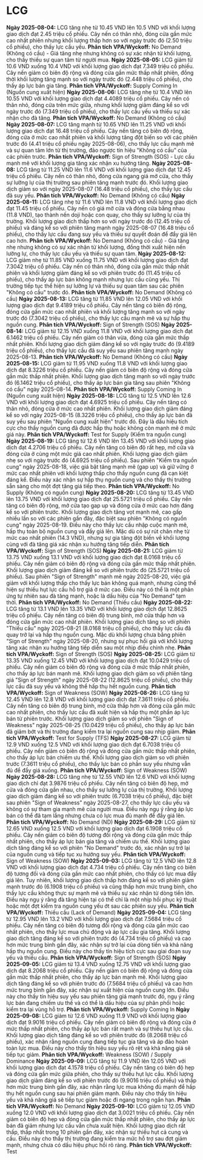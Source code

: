 # LCG

**Ngày 2025-08-04:** LCG tăng nhẹ từ 10.45 VND lên 10.5 VND với khối lượng giao dịch đạt 2.45 triệu cổ phiếu. Cây nến có thân nhỏ, đóng cửa gần mức cao nhất phiên nhưng khối lượng thấp hơn so với ngày trước đó (2.50 triệu cổ phiếu), cho thấy lực cầu yếu. **Phân tích VPA/Wyckoff:** No Demand (Không có cầu) - Giá tăng nhẹ nhưng không có sự xác nhận từ khối lượng, cho thấy thiếu sự quan tâm từ người mua.
**Ngày 2025-08-05:** LCG giảm từ 10.6 VND xuống 10.4 VND với khối lượng giao dịch đạt 7.349 triệu cổ phiếu. Cây nến giảm có biên độ rộng và đóng cửa gần mức thấp nhất phiên, đồng thời khối lượng tăng mạnh so với ngày trước đó (2.448 triệu cổ phiếu), cho thấy áp lực bán gia tăng. **Phân tích VPA/Wyckoff:** Supply Coming In (Nguồn cung xuất hiện)
**Ngày 2025-08-06:** LCG tăng nhẹ từ 10.4 VND lên 10.55 VND với khối lượng giao dịch đạt 4.4089 triệu cổ phiếu. Cây nến có thân nhỏ, đóng cửa trên mức giữa, nhưng khối lượng giảm đáng kể so với ngày trước đó (7.349 triệu cổ phiếu), cho thấy lực cầu yếu và thiếu sự xác nhận cho đà tăng. **Phân tích VPA/Wyckoff:** No Demand (Không có cầu)
**Ngày 2025-08-07:** LCG tăng mạnh từ 10.65 VND lên 11.25 VND với khối lượng giao dịch đạt 16.48 triệu cổ phiếu. Cây nến tăng có biên độ rộng, đóng cửa ở mức cao nhất phiên và khối lượng tăng đột biến so với các phiên trước đó (4.41 triệu cổ phiếu ngày 2025-08-06), cho thấy lực cầu mạnh mẽ và sự quan tâm lớn từ thị trường, đảo ngược tín hiệu "Không có cầu" của các phiên trước. **Phân tích VPA/Wyckoff:** Sign of Strength (SOS) - Lực cầu mạnh mẽ với khối lượng gia tăng xác nhận xu hướng tăng.
**Ngày 2025-08-08:** LCG tăng từ 11.25 VND lên 11.6 VND với khối lượng giao dịch đạt 12.45 triệu cổ phiếu. Cây nến có thân nhỏ, đóng cửa ngang giá mở cửa, cho thấy sự lưỡng lự của thị trường sau phiên tăng mạnh trước đó. Khối lượng giao dịch giảm so với ngày 2025-08-07 (16.48 triệu cổ phiếu), cho thấy lực cầu đã suy yếu. **Phân tích VPA/Wyckoff:** No Demand (Không có cầu)
**Ngày 2025-08-11:** LCG tăng nhẹ từ 11.6 VND lên 11.8 VND với khối lượng giao dịch đạt 11.45 triệu cổ phiếu. Cây nến có giá mở cửa và đóng cửa bằng nhau (11.8 VND), tạo thành nến doji hoặc con quay, cho thấy sự lưỡng lự của thị trường. Khối lượng giao dịch thấp hơn so với ngày trước đó (12.45 triệu cổ phiếu) và đáng kể so với phiên tăng mạnh ngày 2025-08-07 (16.48 triệu cổ phiếu), cho thấy lực cầu đang suy yếu và thiếu sự quyết đoán để đẩy giá lên cao hơn. **Phân tích VPA/Wyckoff:** No Demand (Không có cầu) - Giá tăng nhẹ nhưng không có sự xác nhận từ khối lượng, đồng thời xuất hiện nến lưỡng lự, cho thấy lực cầu yếu và thiếu sự quan tâm.
**Ngày 2025-08-12:** LCG giảm nhẹ từ 11.85 VND xuống 11.75 VND với khối lượng giao dịch đạt 7.3042 triệu cổ phiếu. Cây nến có thân nhỏ, đóng cửa gần mức thấp nhất phiên và khối lượng giảm đáng kể so với phiên trước đó (11.45 triệu cổ phiếu), cho thấy áp lực bán không mạnh nhưng lực cầu cũng yếu. Thị trường tiếp tục thể hiện sự lưỡng lự và thiếu sự quan tâm sau các phiên "Không có cầu" trước đó. **Phân tích VPA/Wyckoff:** No Demand (Không có cầu)
**Ngày 2025-08-13:** LCG tăng từ 11.85 VND lên 12.05 VND với khối lượng giao dịch đạt 9.4189 triệu cổ phiếu. Cây nến tăng có biên độ rộng, đóng cửa gần mức cao nhất phiên và khối lượng tăng mạnh so với ngày trước đó (7.3042 triệu cổ phiếu), cho thấy lực cầu mạnh mẽ và sự hấp thụ nguồn cung. **Phân tích VPA/Wyckoff:** Sign of Strength (SOS)
**Ngày 2025-08-14:** LCG giảm từ 12.15 VND xuống 11.8 VND với khối lượng giao dịch đạt 6.1462 triệu cổ phiếu. Cây nến giảm có thân vừa, đóng cửa gần mức thấp nhất phiên. Khối lượng giao dịch giảm đáng kể so với ngày trước đó (9.4189 triệu cổ phiếu), cho thấy lực cầu đã suy yếu sau phiên tăng mạnh ngày 2025-08-13. **Phân tích VPA/Wyckoff:** No Demand (Không có cầu)
**Ngày 2025-08-15:** LCG giảm từ 11.95 VND xuống 11.8 VND với khối lượng giao dịch đạt 8.3226 triệu cổ phiếu. Cây nến giảm có biên độ rộng và đóng cửa gần mức thấp nhất phiên. Khối lượng giao dịch tăng mạnh so với ngày trước đó (6.1462 triệu cổ phiếu), cho thấy áp lực bán gia tăng sau phiên "Không có cầu" ngày 2025-08-14. **Phân tích VPA/Wyckoff:** Supply Coming In (Nguồn cung xuất hiện)
**Ngày 2025-08-18:** LCG tăng từ 12.5 VND lên 12.6 VND với khối lượng giao dịch đạt 4.6925 triệu cổ phiếu. Cây nến tăng có thân nhỏ, đóng cửa ở mức cao nhất phiên. Khối lượng giao dịch giảm đáng kể so với ngày 2025-08-15 (8.3226 triệu cổ phiếu), cho thấy áp lực bán đã suy yếu sau phiên "Nguồn cung xuất hiện" trước đó. Đây là dấu hiệu tích cực cho thấy nguồn cung đã được hấp thụ hoặc không còn mạnh mẽ ở mức giá này. **Phân tích VPA/Wyckoff:** Test for Supply (Kiểm tra nguồn cung)
**Ngày 2025-08-19:** LCG tăng từ 12.6 VND lên 13.45 VND với khối lượng giao dịch đạt 4.2706 triệu cổ phiếu. Cây nến tăng có biên độ rất hẹp, mở cửa và đóng cửa ở cùng một mức giá cao nhất phiên. Khối lượng giao dịch giảm nhẹ so với ngày trước đó (4.6925 triệu cổ phiếu). Sau phiên "Kiểm tra nguồn cung" ngày 2025-08-18, việc giá bật tăng mạnh mẽ (gap up) và giữ vững ở mức cao nhất phiên với khối lượng thấp cho thấy nguồn cung đã cạn kiệt đáng kể. Điều này xác nhận sự hấp thụ nguồn cung và cho thấy thị trường sẵn sàng cho một đợt tăng giá tiếp theo. **Phân tích VPA/Wyckoff:** No Supply (Không có nguồn cung)
**Ngày 2025-08-20:** LCG tăng từ 13.45 VND lên 13.75 VND với khối lượng giao dịch đạt 25.5721 triệu cổ phiếu. Cây nến tăng có biên độ rộng, mở cửa tạo gap up và đóng cửa ở mức cao hơn đáng kể so với phiên trước. Khối lượng giao dịch tăng vọt mạnh mẽ, cao gấp nhiều lần so với các phiên gần đây, đặc biệt sau phiên "Không có nguồn cung" ngày 2025-08-19. Điều này cho thấy lực cầu nhập cuộc mạnh mẽ, hấp thụ toàn bộ nguồn cung và đẩy giá lên. Mặc dù có sự rút chân nhẹ từ mức cao nhất phiên (14.3 VND), nhưng sự gia tăng đột biến về khối lượng cùng với đà tăng giá xác nhận xu hướng tăng tiếp diễn. **Phân tích VPA/Wyckoff:** Sign of Strength (SOS)
**Ngày 2025-08-21:** LCG giảm từ 13.75 VND xuống 13.1 VND với khối lượng giao dịch đạt 8.0168 triệu cổ phiếu. Cây nến giảm có biên độ rộng và đóng cửa gần mức thấp nhất phiên. Khối lượng giao dịch giảm đáng kể so với phiên trước đó (25.5721 triệu cổ phiếu). Sau phiên "Sign of Strength" mạnh mẽ ngày 2025-08-20, việc giá giảm với khối lượng thấp cho thấy lực bán không quá mạnh, nhưng cũng thể hiện sự thiếu hụt lực cầu hỗ trợ giá ở mức cao. Điều này có thể là một phản ứng tự nhiên sau đà tăng mạnh, hoặc là dấu hiệu của "No Demand" tạm thời. **Phân tích VPA/Wyckoff:** No Demand (Thiếu cầu)
**Ngày 2025-08-22:** LCG tăng từ 13.1 VND lên 13.35 VND với khối lượng giao dịch đạt 12.8625 triệu cổ phiếu. Cây nến tăng có biên độ trung bình, mở cửa thấp hơn và đóng cửa gần mức cao nhất phiên. Khối lượng giao dịch tăng so với phiên "Thiếu cầu" ngày 2025-08-21 (8.0168 triệu cổ phiếu), cho thấy lực cầu đã quay trở lại và hấp thụ nguồn cung. Mặc dù khối lượng chưa bằng phiên "Sign of Strength" ngày 2025-08-20, nhưng sự phục hồi giá với khối lượng tăng xác nhận xu hướng tăng tiếp diễn sau một nhịp điều chỉnh nhẹ. **Phân tích VPA/Wyckoff:** Sign of Strength (SOS)
**Ngày 2025-08-25:** LCG giảm từ 13.35 VND xuống 12.45 VND với khối lượng giao dịch đạt 10.0429 triệu cổ phiếu. Cây nến giảm có biên độ rộng và đóng cửa ở mức thấp nhất phiên, cho thấy áp lực bán mạnh mẽ. Khối lượng giao dịch giảm so với phiên tăng giá "Sign of Strength" ngày 2025-08-22 (12.8625 triệu cổ phiếu), cho thấy lực cầu đã suy yếu và không thể hấp thụ hết nguồn cung. **Phân tích VPA/Wyckoff:** Sign of Weakness (SOW)
**Ngày 2025-08-26:** LCG tăng từ 12.45 VND lên 12.8 VND với khối lượng giao dịch đạt 7.3611 triệu cổ phiếu. Cây nến tăng có biên độ trung bình, mở cửa thấp hơn và đóng cửa gần mức cao nhất phiên, cho thấy lực cầu đã xuất hiện và hấp thụ một phần áp lực bán từ phiên trước. Khối lượng giao dịch giảm so với phiên "Sign of Weakness" ngày 2025-08-25 (10.0429 triệu cổ phiếu), cho thấy áp lực bán đã giảm bớt và thị trường đang kiểm tra lại nguồn cung sau nhịp giảm. **Phân tích VPA/Wyckoff:** Test for Supply (TFS)
**Ngày 2025-08-27:** LCG giảm từ 12.9 VND xuống 12.5 VND với khối lượng giao dịch đạt 6.7038 triệu cổ phiếu. Cây nến giảm có biên độ rộng và đóng cửa gần mức thấp nhất phiên, cho thấy áp lực bán chiếm ưu thế. Khối lượng giao dịch giảm so với phiên trước (7.3611 triệu cổ phiếu), cho thấy lực bán có phần suy yếu nhưng vẫn đủ để đẩy giá xuống. **Phân tích VPA/Wyckoff:** Sign of Weakness (SOW)
**Ngày 2025-08-28:** LCG tăng nhẹ từ 12.55 VND lên 12.6 VND với khối lượng giao dịch chỉ đạt 3.9876 triệu cổ phiếu. Cây nến tăng có biên độ hẹp, mở cửa và đóng cửa gần nhau, cho thấy sự lưỡng lự của thị trường. Khối lượng giao dịch giảm đáng kể so với phiên trước (6.7038 triệu cổ phiếu), đặc biệt sau phiên "Sign of Weakness" ngày 2025-08-27, cho thấy lực cầu yếu và không có sự tham gia mạnh mẽ của người mua. Điều này ngụ ý rằng áp lực bán có thể đã tạm lắng nhưng chưa có lực mua đủ mạnh để đẩy giá lên. **Phân tích VPA/Wyckoff:** No Demand (ND)
**Ngày 2025-08-29:** LCG giảm từ 12.65 VND xuống 12.5 VND với khối lượng giao dịch đạt 6.1908 triệu cổ phiếu. Cây nến giảm có biên độ tương đối rộng và đóng cửa gần mức thấp nhất phiên, cho thấy áp lực bán gia tăng và chiếm ưu thế. Khối lượng giao dịch tăng đáng kể so với phiên "No Demand" trước đó, xác nhận sự trở lại của nguồn cung và tiếp tục xu hướng suy yếu. **Phân tích VPA/Wyckoff:** Sign of Weakness (SOW)
**Ngày 2025-09-03:** LCG tăng từ 12.5 VND lên 12.8 VND với khối lượng giao dịch đạt 4.734 triệu cổ phiếu. Cây nến tăng có biên độ tương đối và đóng cửa gần mức cao nhất phiên, cho thấy có lực mua đẩy giá lên. Tuy nhiên, khối lượng giao dịch thấp hơn đáng kể so với phiên giảm mạnh trước đó (6.1908 triệu cổ phiếu) và cũng thấp hơn mức trung bình, cho thấy lực cầu không thực sự mạnh mẽ và thiếu sự xác nhận từ dòng tiền lớn. Điều này ngụ ý rằng đà tăng hiện tại có thể chỉ là một nhịp hồi phục kỹ thuật hoặc một đợt kiểm tra nguồn cung yếu ớt sau các phiên suy yếu. **Phân tích VPA/Wyckoff:** Thiếu cầu (Lack of Demand)
**Ngày 2025-09-04:** LCG tăng từ 12.95 VND lên 13.2 VND với khối lượng giao dịch đạt 7.5684 triệu cổ phiếu. Cây nến tăng có biên độ tương đối rộng và đóng cửa gần mức cao nhất phiên, cho thấy lực mua chủ động và áp lực cầu gia tăng. Khối lượng giao dịch tăng đáng kể so với phiên trước đó (4.734 triệu cổ phiếu) và cao hơn mức trung bình gần đây, xác nhận sự trở lại của dòng tiền và khả năng hấp thụ nguồn cung. Điều này cho thấy tín hiệu tích cực sau giai đoạn suy yếu và thiếu cầu. **Phân tích VPA/Wyckoff:** Sign of Strength (SOS)
**Ngày 2025-09-05:** LCG giảm từ 13.4 VND xuống 12.75 VND với khối lượng giao dịch đạt 8.2068 triệu cổ phiếu. Cây nến giảm có biên độ rộng và đóng cửa gần mức thấp nhất phiên, cho thấy áp lực bán mạnh mẽ. Khối lượng giao dịch tăng đáng kể so với phiên trước đó (7.5684 triệu cổ phiếu) và cao hơn mức trung bình gần đây, xác nhận sự xuất hiện của nguồn cung lớn. Điều này cho thấy tín hiệu suy yếu sau phiên tăng giá mạnh trước đó, ngụ ý rằng lực bán đang chiếm ưu thế và có thể là dấu hiệu của sự phân phối hoặc kiểm tra lại vùng hỗ trợ. **Phân tích VPA/Wyckoff:** Supply Coming In
**Ngày 2025-09-08:** LCG giảm từ 12.6 VND xuống 11.9 VND với khối lượng giao dịch đạt 9.9016 triệu cổ phiếu. Cây nến giảm có biên độ rộng và đóng cửa ở mức thấp nhất phiên, cho thấy áp lực bán rất mạnh và sự thiếu hụt lực cầu. Khối lượng giao dịch tăng đáng kể so với phiên trước đó (8.2068 triệu cổ phiếu), xác nhận rằng nguồn cung đang tiếp tục gia tăng và áp đảo hoàn toàn lực mua. Điều này cho thấy tín hiệu suy yếu rõ rệt và khả năng giá sẽ tiếp tục giảm. **Phân tích VPA/Wyckoff:** Weakness (SOW) / Supply Dominance
**Ngày 2025-09-09:** LCG tăng từ 11.9 VND lên 12.05 VND với khối lượng giao dịch đạt 4.1578 triệu cổ phiếu. Cây nến tăng có biên độ hẹp và đóng cửa gần mức giữa phiên, cho thấy sự thiếu hụt lực cầu. Khối lượng giao dịch giảm đáng kể so với phiên trước đó (9.9016 triệu cổ phiếu) và thấp hơn mức trung bình gần đây, xác nhận rằng lực mua không đủ mạnh để hấp thụ hết nguồn cung sau hai phiên giảm mạnh. Điều này cho thấy tín hiệu yếu và khả năng giá sẽ tiếp tục giảm hoặc đi ngang trong ngắn hạn. **Phân tích VPA/Wyckoff:** No Demand
**Ngày 2025-09-10:** LCG giảm từ 12.05 VND xuống 12.0 VND với khối lượng giao dịch đạt 3.0021 triệu cổ phiếu. Cây nến giảm có biên độ hẹp và đóng cửa gần mức thấp nhất phiên, cho thấy áp lực bán đã giảm nhưng lực cầu vẫn chưa xuất hiện. Khối lượng giao dịch rất thấp, thấp nhất trong 10 phiên gần đây, xác nhận sự thiếu hụt cả cung và cầu. Điều này cho thấy thị trường đang kiểm tra mức hỗ trợ sau đợt giảm mạnh, nhưng chưa có dấu hiệu phục hồi rõ ràng. **Phân tích VPA/Wyckoff:** Test
